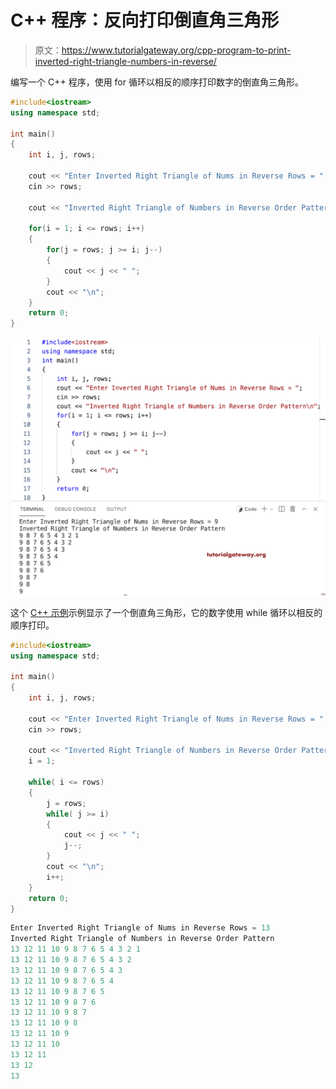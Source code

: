 # C++ 程序：反向打印倒直角三角形

> 原文：<https://www.tutorialgateway.org/cpp-program-to-print-inverted-right-triangle-numbers-in-reverse/>

编写一个 C++ 程序，使用 for 循环以相反的顺序打印数字的倒直角三角形。

```cpp
#include<iostream>
using namespace std;

int main()
{
	int i, j, rows;

    cout << "Enter Inverted Right Triangle of Nums in Reverse Rows = ";
    cin >> rows;

    cout << "Inverted Right Triangle of Numbers in Reverse Order Pattern\n"; 

    for(i = 1; i <= rows; i++)
    {
    	for(j = rows; j >= i; j--)
		{
            cout << j << " ";
        }
        cout << "\n";
    }		
 	return 0;
}
```

![C++ Program to Print Inverted Right Triangle Numbers in Reverse](img/2be27fa2c5bd2caaed20327beb2dbffd.png)

这个 [C++ 示例](https://www.tutorialgateway.org/cpp-programs/)示例显示了一个倒直角三角形，它的数字使用 while 循环以相反的顺序打印。

```cpp
#include<iostream>
using namespace std;

int main()
{
	int i, j, rows;

    cout << "Enter Inverted Right Triangle of Nums in Reverse Rows = ";
    cin >> rows;

    cout << "Inverted Right Triangle of Numbers in Reverse Order Pattern\n"; 
    i = 1;

    while( i <= rows)
    {
        j = rows;
    	while( j >= i)
		{
            cout << j << " ";
            j--;
        }
        cout << "\n";
        i++;
    }		
 	return 0;
}
```

```cpp
Enter Inverted Right Triangle of Nums in Reverse Rows = 13
Inverted Right Triangle of Numbers in Reverse Order Pattern
13 12 11 10 9 8 7 6 5 4 3 2 1 
13 12 11 10 9 8 7 6 5 4 3 2 
13 12 11 10 9 8 7 6 5 4 3 
13 12 11 10 9 8 7 6 5 4 
13 12 11 10 9 8 7 6 5 
13 12 11 10 9 8 7 6 
13 12 11 10 9 8 7 
13 12 11 10 9 8 
13 12 11 10 9 
13 12 11 10 
13 12 11 
13 12 
13 
```